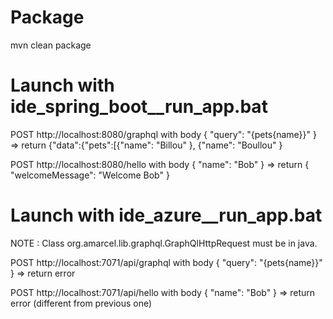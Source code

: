 Package
=======
mvn clean package

Launch with ide_spring_boot__run_app.bat
========================================

POST http://localhost:8080/graphql with body { "query": "{pets{name}}" }
=> return {"data":{"pets":[{"name": "Billou" }, {"name": "Boullou" }


POST http://localhost:8080/hello with body { "name": "Bob" }
=> return { "welcomeMessage": "Welcome Bob" }


Launch with ide_azure__run_app.bat
==================================

NOTE : Class org.amarcel.lib.graphql.GraphQlHttpRequest must be in java.

POST http://localhost:7071/api/graphql with body { "query": "{pets{name}}" }
=> return error


POST http://localhost:7071/api/hello with body { "name": "Bob" }
=> return error (different from previous one)
